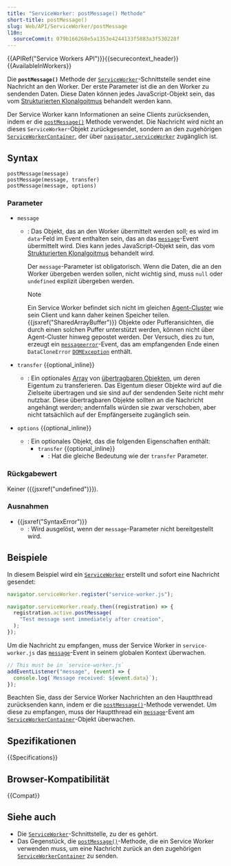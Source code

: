 ```yaml
---
title: "ServiceWorker: postMessage() Methode"
short-title: postMessage()
slug: Web/API/ServiceWorker/postMessage
l10n:
  sourceCommit: 079b166268e5a1353e4244133f5883a3f530228f
---
```


{{APIRef("Service Workers API")}}{{securecontext_header}}{{AvailableInWorkers}}

Die **`postMessage()`** Methode der [`ServiceWorker`](/de/docs/Web/API/ServiceWorker)-Schnittstelle sendet eine Nachricht an den Worker. Der erste Parameter ist die an den Worker zu sendenden Daten. Diese Daten können jedes JavaScript-Objekt sein, das vom [Strukturierten Klonalgoitmus](/de/docs/Web/API/Web_Workers_API/Structured_clone_algorithm) behandelt werden kann.

Der Service Worker kann Informationen an seine Clients zurücksenden, indem er die [`postMessage()`](/de/docs/Web/API/Client/postMessage) Methode verwendet. Die Nachricht wird nicht an dieses `ServiceWorker`-Objekt zurückgesendet, sondern an den zugehörigen [`ServiceWorkerContainer`](/de/docs/Web/API/ServiceWorkerContainer), der über [`navigator.serviceWorker`](/de/docs/Web/API/Navigator/serviceWorker) zugänglich ist.

## Syntax

```js-nolint
postMessage(message)
postMessage(message, transfer)
postMessage(message, options)
```

### Parameter

- `message`
  - : Das Objekt, das an den Worker übermittelt werden soll; es wird im `data`-Feld im Event enthalten sein, das an das [`message`](/de/docs/Web/API/ServiceWorkerGlobalScope/message_event)-Event übermittelt wird. Dies kann jedes JavaScript-Objekt sein, das vom [Strukturierten Klonalgoitmus](/de/docs/Web/API/Web_Workers_API/Structured_clone_algorithm) behandelt wird.

    Der `message`-Parameter ist obligatorisch. Wenn die Daten, die an den Worker übergeben werden sollen, nicht wichtig sind, muss `null` oder `undefined` explizit übergeben werden.

    > [!NOTE]
    > Ein Service Worker befindet sich nicht im gleichen [Agent-Cluster](/de/docs/Web/JavaScript/Reference/Execution_model#agent_clusters_and_memory_sharing) wie sein Client und kann daher keinen Speicher teilen. {{jsxref("SharedArrayBuffer")}} Objekte oder Pufferansichten, die durch einen solchen Puffer unterstützt werden, können nicht über Agent-Cluster hinweg gepostet werden. Der Versuch, dies zu tun, erzeugt ein [`messageerror`](/de/docs/Web/API/BroadcastChannel/messageerror_event)-Event, das am empfangenden Ende einen `DataCloneError` [`DOMException`](/de/docs/Web/API/DOMException) enthält.

- `transfer` {{optional_inline}}
  - : Ein optionales [Array](/de/docs/Web/JavaScript/Reference/Global_Objects/Array) von [übertragbaren Objekten](/de/docs/Web/API/Web_Workers_API/Transferable_objects), um deren Eigentum zu transferieren. Das Eigentum dieser Objekte wird auf die Zielseite übertragen und sie sind auf der sendenden Seite nicht mehr nutzbar. Diese übertragbaren Objekte sollten an die Nachricht angehängt werden; andernfalls würden sie zwar verschoben, aber nicht tatsächlich auf der Empfängerseite zugänglich sein.
- `options` {{optional_inline}}
  - : Ein optionales Objekt, das die folgenden Eigenschaften enthält:
    - `transfer` {{optional_inline}}
      - : Hat die gleiche Bedeutung wie der `transfer` Parameter.

### Rückgabewert

Keiner ({{jsxref("undefined")}}).

### Ausnahmen

- {{jsxref("SyntaxError")}}
  - : Wird ausgelöst, wenn der `message`-Parameter nicht bereitgestellt wird.

## Beispiele

In diesem Beispiel wird ein [`ServiceWorker`](/de/docs/Web/API/ServiceWorker) erstellt und sofort eine Nachricht gesendet:

```js
navigator.serviceWorker.register("service-worker.js");

navigator.serviceWorker.ready.then((registration) => {
  registration.active.postMessage(
    "Test message sent immediately after creation",
  );
});
```

Um die Nachricht zu empfangen, muss der Service Worker in `service-worker.js` das [`message`](/de/docs/Web/API/ServiceWorkerGlobalScope/message_event)-Event in seinem globalen Kontext überwachen.

```js
// This must be in `service-worker.js`
addEventListener("message", (event) => {
  console.log(`Message received: ${event.data}`);
});
```

Beachten Sie, dass der Service Worker Nachrichten an den Hauptthread zurücksenden kann, indem er die [`postMessage()`](/de/docs/Web/API/Client/postMessage)-Methode verwendet. Um diese zu empfangen, muss der Hauptthread ein [`message`](/de/docs/Web/API/ServiceWorkerContainer/message_event)-Event am [`ServiceWorkerContainer`](/de/docs/Web/API/ServiceWorkerContainer)-Objekt überwachen.

## Spezifikationen

{{Specifications}}

## Browser-Kompatibilität

{{Compat}}

## Siehe auch

- Die [`ServiceWorker`](/de/docs/Web/API/ServiceWorker)-Schnittstelle, zu der es gehört.
- Das Gegenstück, die [`postMessage()`](/de/docs/Web/API/Client/postMessage)-Methode, die ein Service Worker verwenden muss, um eine Nachricht zurück an den zugehörigen [`ServiceWorkerContainer`](/de/docs/Web/API/ServiceWorkerContainer) zu senden.
